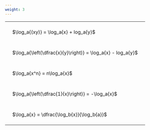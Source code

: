 ```yaml
---
weight: 3
---
```


<style type="text/css">
#T_6db36 th.col_heading {
  text-align: left;
  font-size: 1em;
}
#T_6db36 td {
  text-align: left;
  font-size: 1em;
  padding: 1.5em;
}
</style>
<table id="T_6db36">
  <thead>
  </thead>
  <tbody>
    <tr>
      <td id="T_6db36_row0_col0" class="data row0 col0" >$\log_a{(xy)} = \log_a{x} + log_a{y}$</td>
    </tr>
    <tr>
      <td id="T_6db36_row1_col0" class="data row1 col0" >$\log_a{\left(\dfrac{x}{y}\right)} = \log_a{x} - log_a{y}$</td>
    </tr>
    <tr>
      <td id="T_6db36_row2_col0" class="data row2 col0" >$\log_a{x^n} = n\log_a{x}$</td>
    </tr>
    <tr>
      <td id="T_6db36_row3_col0" class="data row3 col0" >$\log_a{\left(\dfrac{1}{x}\right)} = -\log_a{x}$</td>
    </tr>
    <tr>
      <td id="T_6db36_row4_col0" class="data row4 col0" >$\log_a{x} = \dfrac{\log_b{x}}{\log_b{a}}$</td>
    </tr>
  </tbody>
</table>
